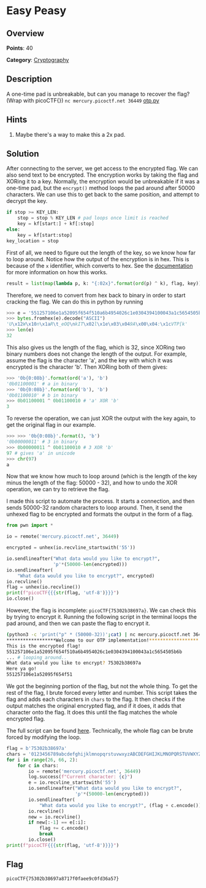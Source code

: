 # Easy Peasy

## Overview

**Points**: 40

**Category**: [Cryptography](../)

## Description

A one-time pad is unbreakable, but can you manage to recover the flag? (Wrap with picoCTF{}) `nc mercury.picoctf.net 36449` [otp.py](./otp.py)

## Hints

1. Maybe there's a way to make this a 2x pad.

## Solution

After connecting to the server, we get access to the encrypted flag. We can also send text to be encrypted. The encryption works by taking the flag and XORing it to a key. Normally, the encryption would be unbreakable if it was a one-time pad, but the `encrypt()` method loops the pad around after 50000 characters. We can use this to get back to the same position, and attempt to decrypt the key.

```py
if stop >= KEY_LEN:
    stop = stop % KEY_LEN # pad loops once limit is reached
    key = kf[start:] + kf[:stop]
else:
    key = kf[start:stop]
key_location = stop
```

First of all, we need to figure out the length of the key, so we know how far to loop around. Notice how the output of the encryption is in hex. This is because of the `x` identifier, which converts to hex. See the [documentation](https://docs.python.org/3.4/library/string.html#formatstrings) for more information on how this works.

```py
result = list(map(lambda p, k: "{:02x}".format(ord(p) ^ k), flag, key)) # changes output to hex because of the 'x'
```

Therefore, we need to convert from hex back to binary in order to start cracking the flag. We can do this in python by running 
```py
>>> e = '551257106e1a52095f654f510a6b4954026c1e0304394100043a1c5654505b6b'
>>> bytes.fromhex(e).decode("ASCII")
'U\x12W\x10n\x1aR\t_eOQ\nkIT\x02l\x1e\x03\x049A\x00\x04:\x1cVTP[k'
>>> len(e)
32
```

This also gives us the length of the flag, which is 32, since XORing two binary numbers does not change the length of the output. For example, assume the flag is the character 'a', and the key with which it was encrypted is the character 'b'. Then XORing both of them gives:

```py
>>> '0b{0:08b}'.format(ord('a'), 'b')
'0b01100001' # a in binary
>>> '0b{0:08b}'.format(ord('b'), 'b')
'0b01100010' # b in binary
>>> 0b01100001 ^ 0b01100010 # 'a' XOR 'b'
3
```

To reverse the operation, we can just XOR the output with the key again, to get the original flag in our example.
```py
>>> >>> '0b{0:08b}'.format(3, 'b')
'0b00000011' # 3 in binary
>>> 0b00000011 ^ 0b01100010 # 3 XOR 'b'
97 # gives 'a' in unicode
>>> chr(97)
a
```

Now that we know how much to loop around (which is the length of the key minus the length of the flag: 50000 - 32), and how to undo the XOR operation, we can try to retrieve the flag.

I made this script to automate the process. It starts a connection, and then sends 50000-32 random characters to loop around. Then, it send the unhexed flag to be encrypted and formats the output in the form of a flag.

```py
from pwn import *

io = remote('mercury.picoctf.net', 36449)

encrypted = unhex(io.recvline_startswith('55'))

io.sendlineafter("What data would you like to encrypt?",
                 'p'*(50000-len(encrypted)))
io.sendlineafter(
    "What data would you like to encrypt?", encrypted)
io.recvline()
flag = unhex(io.recvline())
print(f"picoCTF{{{str(flag, 'utf-8')}}}")
io.close()
```

However, the flag is incomplete: `picoCTF{75302b38697a}`. We can check this by trying to encrypt it. Running the following script in the terminal loops the pad around, and then we can paste the flag to encrypt it.

```sh
(python3 -c 'print("p" * (50000-32))';cat) | nc mercury.picoctf.net 36449
******************Welcome to our OTP implementation!******************
This is the encrypted flag!
551257106e1a52095f654f510a6b4954026c1e0304394100043a1c5654505b6b
... # looping around..
What data would you like to encrypt? 75302b38697a
Here ya go!
551257106e1a52095f654f51
```

We got the beginning portion of the flag, but not the whole thing. To get the rest of the flag, I brute forced every letter and number. This script takes the flag and adds each characters in `chars` to the flag. It then checks if the output matches the original encrypted flag, and if it does, it adds that character onto the flag. It does this until the flag matches the whole encrypted flag.

The full script can be found [here](script.py). Technically, the whole flag can be brute forced by modifying the loop.

```py
flag = b'75302b38697a'
chars = '0123456789abcdefghijklmnopqrstuvwxyzABCDEFGHIJKLMNOPQRSTUVWXYZ'
for i in range(26, 66, 2):
    for c in chars:
        io = remote('mercury.picoctf.net', 36449)
        log.success(f"Current character: {c}")
        e = io.recvline_startswith('55')
        io.sendlineafter("What data would you like to encrypt?",
                         'p'*(50000-len(encrypted)))
        io.sendlineafter(
            "What data would you like to encrypt?", (flag + c.encode()))
        io.recvline()
        new = io.recvline()
        if new[:-1] == e[:i]:
            flag += c.encode()
            break
        io.close()
print(f"picoCTF{{{str(flag, 'utf-8')}}}")
```

## Flag

`picoCTF{75302b38697a8717f0faee9c0fd36a57}`